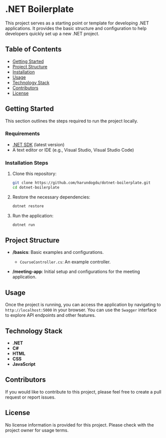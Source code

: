 # .NET Boilerplate

This project serves as a starting point or template for developing .NET applications. It provides the basic structure and configuration to help developers quickly set up a new .NET project.

## Table of Contents

- [Getting Started](#getting-started)
- [Project Structure](#project-structure)
- [Installation](#installation)
- [Usage](#usage)
- [Technology Stack](#technology-stack)
- [Contributors](#contributors)
- [License](#license)

## Getting Started

This section outlines the steps required to run the project locally.

### Requirements

- [.NET SDK](https://dotnet.microsoft.com/download) (latest version)
- A text editor or IDE (e.g., Visual Studio, Visual Studio Code)

### Installation Steps

1. Clone this repository:
   ```bash
   git clone https://github.com/harundogdu/dotnet-boilerplate.git
   cd dotnet-boilerplate
   ```

2. Restore the necessary dependencies:
   ```bash
   dotnet restore
   ```

3. Run the application:
   ```bash
   dotnet run
   ```

## Project Structure

- **/basics**: Basic examples and configurations.
  - `CourseController.cs`: An example controller.
  
- **/meeting-app**: Initial setup and configurations for the meeting application.

## Usage

Once the project is running, you can access the application by navigating to `http://localhost:5000` in your browser. You can use the `Swagger` interface to explore API endpoints and other features.

## Technology Stack

- **.NET**
- **C#**
- **HTML**
- **CSS**
- **JavaScript**

## Contributors

If you would like to contribute to this project, please feel free to create a pull request or report issues.

## License

No license information is provided for this project. Please check with the project owner for usage terms.

